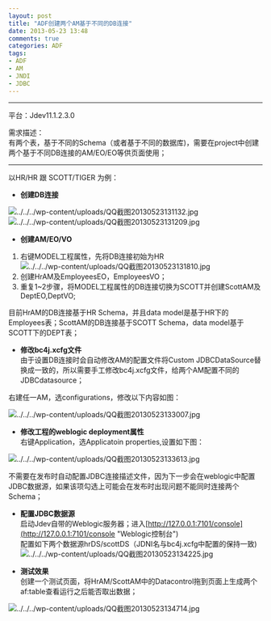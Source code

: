 ```yaml
---
layout: post
title: "ADF创建两个AM基于不同的DB连接"
date: 2013-05-23 13:48
comments: true
categories: ADF
tags: 
- ADF
- AM
- JNDI
- JDBC
---
```

----------
平台：Jdev11.1.2.3.0

需求描述：    
有两个表，基于不同的Schema（或者基于不同的数据库)，需要在project中创建两个基于不同DB连接的AM/EO/EO等供页面使用；

---------
以HR/HR 跟 SCOTT/TIGER 为例：    

- ****创建DB连接****

![../../../wp-content/uploads/QQ截图20130523131132.jpg](../../../wp-content/uploads/QQ截图20130523131132.jpg)    
![../../../wp-content/uploads/QQ截图20130523131209.jpg](../../../wp-content/uploads/QQ截图20130523131209.jpg)  

- ****创建AM/EO/VO****    
 
1. 右键MODEL工程属性，先将DB连接初始为HR
![../../../wp-content/uploads/QQ截图20130523131810.jpg](../../../wp-content/uploads/QQ截图20130523131810.jpg)    
2. 创建HrAM及EmployeesEO，EmployeesVO；
3. 重复1~2步骤，将MODEL工程属性的DB连接切换为SCOTT并创建ScottAM及DeptEO,DeptVO;

目前HrAM的DB连接基于HR Schema，并且data model是基于HR下的Employees表；ScottAM的DB连接基于SCOTT Schema，data model基于SCOTT下的DEPT表；

- ****修改bc4j.xcfg文件****    
由于设置DB连接时会自动修改AM的配置文件将Custom JDBCDataSource替换成一致的，所以需要手工修改bc4j.xcfg文件，给两个AM配置不同的JDBCdatasource；    

右建任一AM，选configurations，修改以下内容如图：    

![../../../wp-content/uploads/QQ截图20130523133007.jpg](../../../wp-content/uploads/QQ截图20130523133007.jpg)    

- ****修改工程的weblogic deployment属性****    
右键Application，选Applicatoin properties,设置如下图：

![../../../wp-content/uploads/QQ截图20130523133613.jpg](../../../wp-content/uploads/QQ截图20130523133613.jpg)

不需要在发布时自动配置JDBC连接描述文件，因为下一步会在weblogic中配置JDBC数据源，如果该项勾选上可能会在发布时出现问题不能同时连接两个Schema；    

- ****配置JDBC数据源****    
启动Jdev自带的Weblogic服务器；进入[http://127.0.0.1:7101/console](http://127.0.0.1:7101/console "Weblogic控制台")    
配置如下两个数据源hrDS/scottDS（JDNI名与bc4j.xcfg中配置的保持一致)    
![../../../wp-content/uploads/QQ截图20130523134225.jpg](../../../wp-content/uploads/QQ截图20130523134225.jpg)

- ****测试效果****    
创建一个测试页面，将HrAM/ScottAM中的Datacontrol拖到页面上生成两个af:table查看运行之后能否取出数据；

![../../../wp-content/uploads/QQ截图20130523134714.jpg](../../../wp-content/uploads/QQ截图20130523134714.jpg)
